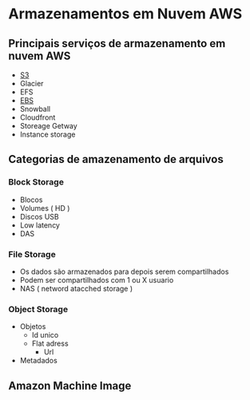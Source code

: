 # Armazenamentos em Nuvem AWS

## Principais serviços de armazenamento em nuvem AWS

- [S3](/Armazenamento/S3/README.md)
- Glacier
- EFS
- [EBS](/Armazenamento/EBS/README.md)
- Snowball
- Cloudfront
- Storeage Getway
- Instance storage


## Categorias de amazenamento de arquivos

### Block Storage
- Blocos
- Volumes ( HD )
- Discos USB
- Low latency
- DAS

### File Storage
- Os dados são armazenados para depois serem compartilhados
- Podem ser compartilhados com 1 ou X usuario
- NAS ( netword atacched storage )

### Object Storage
- Objetos
    - Id unico
    - Flat adress
        - Url
- Metadados

## Amazon Machine Image
